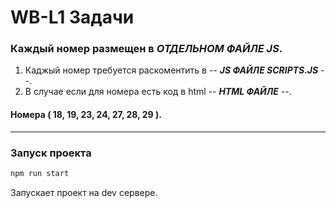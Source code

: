 # WB-L1 Задачи

### Каждый номер размещен в ***ОТДЕЛЬНОМ ФАЙЛЕ JS***.

1. Каджый номер требуется раскоментить в -- ***JS ФАЙЛЕ SCRIPTS.JS*** --.  
2. В случае если для номера есть код в html -- ***HTML ФАЙЛЕ*** --.
#### Номера ( 18, 19, 23, 24, 27, 28, 29 ).

---

### Запуск проекта 

```javascript
npm run start
```
Запускает проект на dev сервере.
